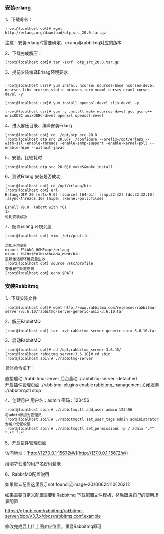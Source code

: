 ### 安装erlang

1、下载命令：

```
[root@localhost opt]# wget  http://erlang.org/download/otp_src_20.0.tar.gz
```

注意：安装erlang时需要确定，erlang与rabbitmq对应的版本

2、下载完成解压：

```linux
[root@localhost opt]# tar -zxvf  otp_src_20.0.tar.gz 
```

3、提前安装编译Erlang环境要求

```
 
[root@localhost usr]# yum install ncurses ncurses-base ncurses-devel ncurses-libs ncurses-static ncurses-term ocaml-curses ocaml-curses-devel -y
 
[root@localhost usr]# yum install openssl-devel zlib-devel –y
 
[root@localhost usr]# yum -y install make ncurses-devel gcc gcc-c++ unixODBC unixODBC-devel openssl openssl-devel 
```

4、进入解压目录、编译安装Erlang

```
[root@localhost opt] cd  /opt/otp_src_20.0
[root@localhost otp_src_20.0]# ./configure --prefix=/opt/erlang --with-ssl -enable-threads -enable-smmp-support -enable-kernel-poll --enable-hipe --without-javac
```

5、安装，比较耗时

```
[root@localhost otp_src_20.0]# make&&make install
```

6、测试Erlang 安装是否成功

```
[root@localhost opt] cd /opt/erlang/bin
[root@localhost opt] erl
Erlang/OTP 20 [erts-9.0] [source] [64-bit] [smp:32:32] [ds:32:32:10] [async-threads:10] [hipe] [kernel-poll:false]

Eshell V9.0  (abort with ^G)
1> 
说明安装成功
```

7、配置Erlang 环境变量

```
[root@localhost opt] vim  /etc/profile

添加环境变量
export ERLANG_HOME=opt/erlang
export PATH=$PATH:$ERLANG_HOME/bin
重新激活使环境变量生效
[root@localhost opt] source /etc/profile
查看是否配置正确
[root@localhost opt] echo $PATH
```

### 安装Rabbitmq

1、下载安装文件

```
[root@localhost opt]# wget http://www.rabbitmq.com/releases/rabbitmq-server/v3.6.10/rabbitmq-server-generic-unix-3.6.10.tar
```

2、解压RabbitMQ

```
[root@localhost opt] tar -xvf rabbitmq-server-generic-unix-3.6.10.tar
```

3、启动RabbitMQ

```
[root@localhost opt]# cd /opt/rabbitmq_server-3.6.10/
[root@localhost rabbitmq_server-3.6.10]# cd sbin
[root@localhost sbin]# ./rabbitmq-server
```

具体命令如下：

直接启动 ./rabbitmq-server 
后台启动 ./rabbitmq-server -detached    
开启插件管理页面 ./rabbitmq-plugins enable rabbitmq_management 
关闭服务 ./rabbitmqctl stop

4、创建用户  用户名：admin   密码：123456

```
[root@localhost sbin]# ./rabbitmqctl add_user admin 123456
将admin添加为管理员
[root@localhost sbin]# ./rabbitmqctl set_user_tags admin administrator
为用户分配权限
[root@localhost sbin]# ./rabbitmqctl set_permissions -p / admin ".*" ".*" ".*"
```

5、开启插件管理页面

访问地址：[http://127.0.0.1:15672/#/](http://127.0.0.1:15672/#/)

用刚才创建的用户名密码登录

6、RabbitMQ配置说明

如果默认配置这里显示not found ![image-20200624110626212](C:\Users\dell\AppData\Roaming\Typora\typora-user-images\image-20200624110626212.png)

如果需要自定义配置需要到Rabbitmq 下载配置文件模板，然后跟进自己的使用场景配置

https://github.com/rabbitmq/rabbitmq-server/blob/v3.7.x/docs/rabbitmq.conf.example

修改完成后上传上图对应位置，重启Rabbitmq即可
